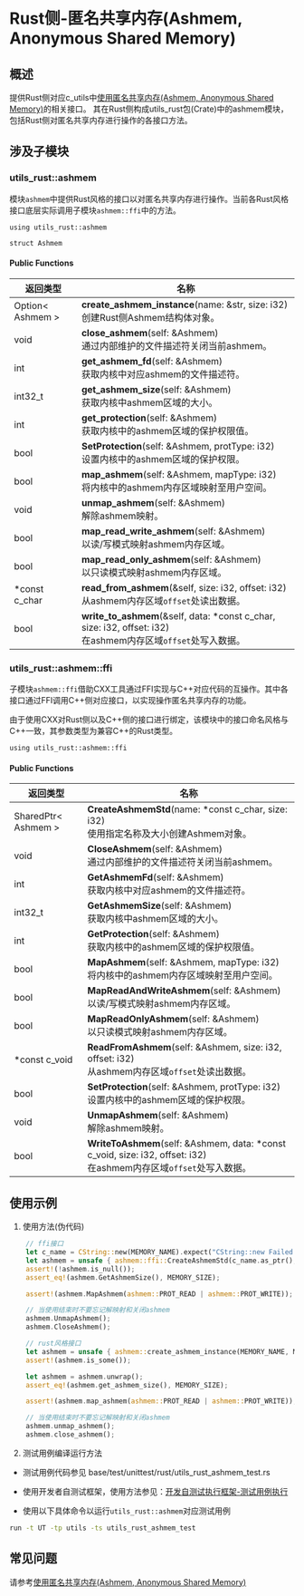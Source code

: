 # Rust侧-匿名共享内存(Ashmem, Anonymous Shared Memory)

## 概述
提供Rust侧对应c_utils中[使用匿名共享内存(Ashmem, Anonymous Shared Memory)](https://gitee.com/openharmony/commonlibrary_c_utils/blob/master/docs/zh-cn/c-utils-guide-ashmem.md)的相关接口。
其在Rust侧构成utils_rust包(Crate)中的ashmem模块，包括Rust侧对匿名共享内存进行操作的各接口方法。

## 涉及子模块
### utils_rust::ashmem

模块`ashmem`中提供Rust风格的接口以对匿名共享内存进行操作。当前各Rust风格接口底层实际调用子模块`ashmem::ffi`中的方法。

`using utils_rust::ashmem`

`struct Ashmem`

#### Public Functions

| 返回类型       | 名称           |
| -------------- | -------------- |
| Option< Ashmem > | **create_ashmem_instance**(name: &str, size: i32)<br> 创建Rust侧Ashmem结构体对象。  |
| void | **close_ashmem**(self: &Ashmem)<br>通过内部维护的文件描述符关闭当前ashmem。  |
| int | **get_ashmem_fd**(self: &Ashmem)<br>获取内核中对应ashmem的文件描述符。  |
| int32_t | **get_ashmem_size**(self: &Ashmem)<br>获取内核中ashmem区域的大小。  |
| int | **get_protection**(self: &Ashmem)<br>获取内核中的ashmem区域的保护权限值。  |
| bool | **SetProtection**(self: &Ashmem, protType: i32)<br>设置内核中的ashmem区域的保护权限。  |
| bool | **map_ashmem**(self: &Ashmem, mapType: i32)<br>将内核中的ashmem内存区域映射至用户空间。  |
| void | **unmap_ashmem**(self: &Ashmem)<br>解除ashmem映射。  |
| bool | **map_read_write_ashmem**(self: &Ashmem)<br>以读/写模式映射ashmem内存区域。  |
| bool | **map_read_only_ashmem**(self: &Ashmem)<br>以只读模式映射ashmem内存区域。  |
| *const c_char | **read_from_ashmem**(&self, size: i32, offset: i32)<br>从ashmem内存区域`offset`处读出数据。  |
| bool | **write_to_ashmem**(&self, data: *const c_char, size: i32, offset: i32)<br>在ashmem内存区域`offset`处写入数据。  |

### utils_rust::ashmem::ffi

子模块`ashmem::ffi`借助CXX工具通过FFI实现与C++对应代码的互操作。其中各接口通过FFI调用C++侧对应接口，以实现操作匿名共享内存的功能。

由于使用CXX对Rust侧以及C++侧的接口进行绑定，该模块中的接口命名风格与C++一致，其参数类型为兼容C++的Rust类型。

`using utils_rust::ashmem::ffi`

#### Public Functions

| 返回类型       | 名称           |
| -------------- | -------------- |
| SharedPtr< Ashmem > | **CreateAshmemStd**(name: *const c_char, size: i32)<br>使用指定名称及大小创建Ashmem对象。  |
| void | **CloseAshmem**(self: &Ashmem)<br>通过内部维护的文件描述符关闭当前ashmem。  |
| int | **GetAshmemFd**(self: &Ashmem)<br>获取内核中对应ashmem的文件描述符。  |
| int32_t | **GetAshmemSize**(self: &Ashmem)<br>获取内核中ashmem区域的大小。  |
| int | **GetProtection**(self: &Ashmem)<br>获取内核中的ashmem区域的保护权限值。  |
| bool | **MapAshmem**(self: &Ashmem, mapType: i32)<br>将内核中的ashmem内存区域映射至用户空间。  |
| bool | **MapReadAndWriteAshmem**(self: &Ashmem)<br>以读/写模式映射ashmem内存区域。  |
| bool | **MapReadOnlyAshmem**(self: &Ashmem)<br>以只读模式映射ashmem内存区域。  |
| *const c_void | **ReadFromAshmem**(self: &Ashmem, size: i32, offset: i32)<br>从ashmem内存区域`offset`处读出数据。  |
| bool | **SetProtection**(self: &Ashmem, protType: i32)<br>设置内核中的ashmem区域的保护权限。  |
| void | **UnmapAshmem**(self: &Ashmem)<br>解除ashmem映射。  |
| bool | **WriteToAshmem**(self: &Ashmem, data: *const c_void, size: i32, offset: i32)<br>在ashmem内存区域`offset`处写入数据。  |

## 使用示例

1. 使用方法(伪代码)

```rust
    // ffi接口
    let c_name = CString::new(MEMORY_NAME).expect("CString::new Failed!");
    let ashmem = unsafe { ashmem::ffi::CreateAshmemStd(c_name.as_ptr(), MEMORY_SIZE) };
    assert!(!ashmem.is_null());
    assert_eq!(ashmem.GetAshmemSize(), MEMORY_SIZE);

    assert!(ashmem.MapAshmem(ashmem::PROT_READ | ashmem::PROT_WRITE));

    // 当使用结束时不要忘记解映射和关闭ashmem
    ashmem.UnmapAshmem();
    ashmem.CloseAshmem();

    // rust风格接口
    let ashmem = unsafe { ashmem::create_ashmem_instance(MEMORY_NAME, MEMORY_SIZE) };
    assert!(ashmem.is_some());

    let ashmem = ashmem.unwrap();
    assert_eq!(ashmem.get_ashmem_size(), MEMORY_SIZE);

    assert!(ashmem.map_ashmem(ashmem::PROT_READ | ashmem::PROT_WRITE));

    // 当使用结束时不要忘记解映射和关闭ashmem
    ashmem.unmap_ashmem();
    ashmem.close_ashmem();
```

2. 测试用例编译运行方法

- 测试用例代码参见 base/test/unittest/rust/utils_rust_ashmem_test.rs

- 使用开发者自测试框架，使用方法参见：[开发自测试执行框架-测试用例执行](https://gitee.com/openharmony/testfwk_developer_test#%E6%B5%8B%E8%AF%95%E7%94%A8%E4%BE%8B%E6%89%A7%E8%A1%8C)

- 使用以下具体命令以运行`utils_rust::ashmem`对应测试用例

```bash
run -t UT -tp utils -ts utils_rust_ashmem_test
```

## 常见问题

请参考[使用匿名共享内存(Ashmem, Anonymous Shared Memory)](https://gitee.com/openharmony/commonlibrary_c_utils/blob/master/docs/zh-cn/c-utils-guide-ashmem.md)
